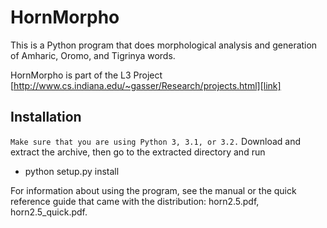 # HornMorpho

This is a Python program that does morphological
analysis and generation of Amharic, Oromo, and Tigrinya words.

HornMorpho is part of the L3 Project
[http://www.cs.indiana.edu/~gasser/Research/projects.html][link]

[link]: http://www.cs.indiana.edu/~gasser/Research/projects.html

## Installation

`Make sure that you are using Python 3, 3.1, or 3.2.`
Download and extract the archive, then go to the extracted directory and run 

-  python setup.py install



For information about using the program, see the manual or the quick
reference guide that came with the distribution: horn2.5.pdf, horn2.5_quick.pdf.
